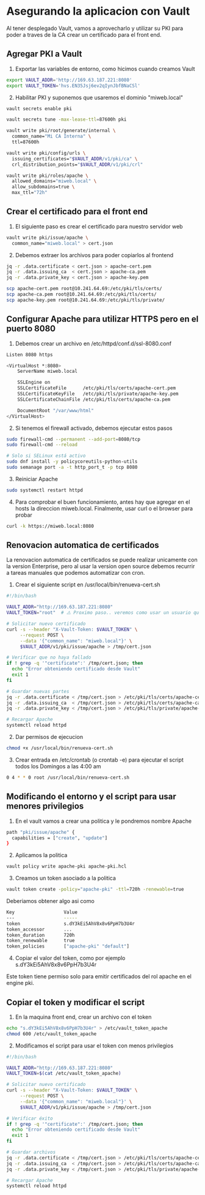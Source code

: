 Asegurando la aplicacion con Vault
=

Al tener desplegado Vault, vamos a aprovecharlo y utilizar su PKI para poder a traves de la CA crear un certificado para el front end.

Agregar PKI a Vault
-

1. Exportar las variables de entorno, como hicimos cuando creamos Vault

``` bash
export VAULT_ADDR='http://169.63.187.221:8080'
export VAULT_TOKEN='hvs.EN35Jsj6ev2qIynJbfBNaCSl'  
```

2. Habilitar PKI y suponemos que usaremos el dominio "miweb.local"

```bash
vault secrets enable pki

vault secrets tune -max-lease-ttl=87600h pki

vault write pki/root/generate/internal \
  common_name="Mi CA Interna" \
  ttl=87600h

vault write pki/config/urls \
  issuing_certificates="$VAULT_ADDR/v1/pki/ca" \
  crl_distribution_points="$VAULT_ADDR/v1/pki/crl"

vault write pki/roles/apache \
  allowed_domains="miweb.local" \
  allow_subdomains=true \
  max_ttl="72h"
```


Crear el certificado para el front end
-

1. El siguiente paso es crear el certificado para nuestro servidor web

```bash
vault write pki/issue/apache \
  common_name="miweb.local" > cert.json
```

2. Debemos extraer los archivos para poder copiarlos al frontend

```bash
jq -r .data.certificate < cert.json > apache-cert.pem
jq -r .data.issuing_ca  < cert.json > apache-ca.pem
jq -r .data.private_key < cert.json > apache-key.pem

scp apache-cert.pem root@10.241.64.69:/etc/pki/tls/certs/
scp apache-ca.pem root@10.241.64.69:/etc/pki/tls/certs/
scp apache-key.pem root@10.241.64.69:/etc/pki/tls/private/
```

Configurar Apache para utilizar HTTPS pero en el puerto 8080
-

1. Debemos crear un archivo en /etc/httpd/conf.d/ssl-8080.conf

```bash
Listen 8080 https

<VirtualHost *:8080>
    ServerName miweb.local

    SSLEngine on
    SSLCertificateFile      /etc/pki/tls/certs/apache-cert.pem
    SSLCertificateKeyFile   /etc/pki/tls/private/apache-key.pem
    SSLCertificateChainFile /etc/pki/tls/certs/apache-ca.pem

    DocumentRoot "/var/www/html"
</VirtualHost>
```

2. Si tenemos el firewall activado, debemos ejecutar estos pasos

```bash
sudo firewall-cmd --permanent --add-port=8080/tcp
sudo firewall-cmd --reload

# Solo si SELinux está activo
sudo dnf install -y policycoreutils-python-utils
sudo semanage port -a -t http_port_t -p tcp 8080
```

3. Reiniciar Apache

```bash
sudo systemctl restart httpd
```

4. Para comprobar el buen funcionamiento, antes hay que agregar en el hosts la direccion miweb.local. Finalmente, usar curl o el browser para probar

```bash
curl -k https://miweb.local:8080
```

Renovacion automatica de certificados
-

La renovacion automatica de certificados se puede realizar unicamente con la version Enterprise, pero al usar la version open source debemos recurrir a tareas manuales que podemos automatizar con cron.

1. Crear el siguiente script en /usr/local/bin/renueva-cert.sh

```bash
#!/bin/bash

VAULT_ADDR="http://169.63.187.221:8080"
VAULT_TOKEN="root"  # ⚠️ Proximo paso.. veremos como usar un usuario que no es el root

# Solicitar nuevo certificado
curl -s --header "X-Vault-Token: $VAULT_TOKEN" \
     --request POST \
     --data '{"common_name": "miweb.local"}' \
     $VAULT_ADDR/v1/pki/issue/apache > /tmp/cert.json

# Verificar que no haya fallado
if ! grep -q '"certificate":' /tmp/cert.json; then
  echo "Error obteniendo certificado desde Vault"
  exit 1
fi

# Guardar nuevas partes
jq -r .data.certificate < /tmp/cert.json > /etc/pki/tls/certs/apache-cert.pem
jq -r .data.issuing_ca  < /tmp/cert.json > /etc/pki/tls/certs/apache-ca.pem
jq -r .data.private_key < /tmp/cert.json > /etc/pki/tls/private/apache-key.pem

# Recargar Apache
systemctl reload httpd
```

2.  Dar permisos de ejecucion

```bash
chmod +x /usr/local/bin/renueva-cert.sh
```

3. Crear entrada en /etc/crontab (o crontab -e) para ejecutar el script todos los Domingos a las 4:00 am 

```bash
0 4 * * 0 root /usr/local/bin/renueva-cert.sh
```

Modificando el entorno y el script para usar menores privilegios
-

1. En el vault vamos a crear una politica y le pondremos nombre Apache

```bash
path "pki/issue/apache" {
  capabilities = ["create", "update"]
}
```

2. Aplicamos la politica

```bash
vault policy write apache-pki apache-pki.hcl
```

3. Creamos un token asociado a la politica

```bash
vault token create -policy="apache-pki" -ttl=720h -renewable=true
```

Deberiamos obtener algo asi como

```bash
Key                  Value
---                  -----
token                s.dY3kEi5AhV8x8v6PpH7b3U4r
token_accessor       ...
token_duration       720h
token_renewable      true
token_policies       ["apache-pki" "default"]
```

4. Copiar el valor del token, como por ejemplo s.dY3kEi5AhV8x8v6PpH7b3U4r

Este token tiene permiso solo para emitir certificados del rol apache en el engine pki.

Copiar el token y modificar el script
-

1. En la maquina front end, crear un archivo con el token

```bash
echo "s.dY3kEi5AhV8x8v6PpH7b3U4r" > /etc/vault_token_apache
chmod 600 /etc/vault_token_apache
```

2. Modificamos el script para usar el token con menos privilegios

```bash
#!/bin/bash

VAULT_ADDR="http://169.63.187.221:8080"
VAULT_TOKEN=$(cat /etc/vault_token_apache)

# Solicitar nuevo certificado
curl -s --header "X-Vault-Token: $VAULT_TOKEN" \
     --request POST \
     --data '{"common_name": "miweb.local"}' \
     $VAULT_ADDR/v1/pki/issue/apache > /tmp/cert.json

# Verificar éxito
if ! grep -q '"certificate":' /tmp/cert.json; then
  echo "Error obteniendo certificado desde Vault"
  exit 1
fi

# Guardar archivos
jq -r .data.certificate < /tmp/cert.json > /etc/pki/tls/certs/apache-cert.pem
jq -r .data.issuing_ca  < /tmp/cert.json > /etc/pki/tls/certs/apache-ca.pem
jq -r .data.private_key < /tmp/cert.json > /etc/pki/tls/private/apache-key.pem

# Recargar Apache
systemctl reload httpd
```


